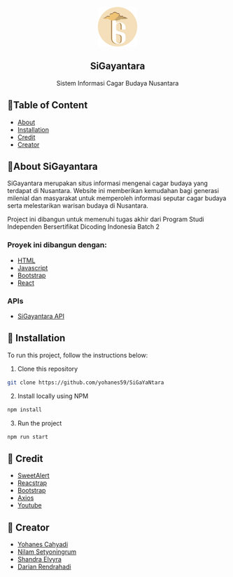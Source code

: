 <p align="center">
    <a href="https://sigayantara.netlify.app/">
        <img src="public/sigayantara-logo.png" alt="Logo" width="90" height="90">
    </a>
    <h2 align="center">SiGayantara</h2>
    <p align="center">
        Sistem Informasi Cagar Budaya Nusantara
    </p>
</p>


## 📌Table of Content
* [About](#about)
* [Installation](#installation)
* [Credit](#credit)
* [Creator](#creator)

<!-- About SiGayantara -->
## 📌About SiGayantara
SiGayantara merupakan situs informasi mengenai cagar budaya yang terdapat di Nusantara. Website ini memberikan kemudahan bagi generasi milenial dan masyarakat untuk memperoleh informasi seputar cagar budaya serta melestarikan warisan budaya di Nusantara.

Project ini dibangun untuk memenuhi tugas akhir dari Program Studi Independen Bersertifikat Dicoding Indonesia Batch 2

### Proyek ini dibangun dengan:
* [HTML](https://html.com/)
* [Javascript](https://www.javascript.com/)
* [Bootstrap](https://getbootstrap.com/)
* [React](https://reactjs.org/)

### APIs
* [SiGayantara API](https://github.com/yohanes59/SiGayantara-API)

## 📌 Installation
To run this project, follow the instructions below:

1. Clone this repository
```sh
git clone https://github.com/yohanes59/SiGaYaNtara
```
2. Install locally using NPM 
```sh
npm install
```
3. Run the project
```sh
npm run start
```

<!-- Credit -->
## 📌 Credit
* [SweetAlert](https://sweetalert.js.org/guides/)
* [Reacstrap](https://reactstrap.github.io/)
* [Bootstrap](https://getbootstrap.com)
* [Axios](https://axios-http.com/)
* [Youtube](https://www.youtube.com/)

## 📌 Creator
* [Yohanes Cahyadi](https://github.com/yohanes59)
* [Nilam Setyoningrum](https://github.com/nilamsty)
* [Shandra Elvyra](https://github.com/shandraelvyra)
* [Darian Rendrahadi](https://github.com/dariangunawan)
